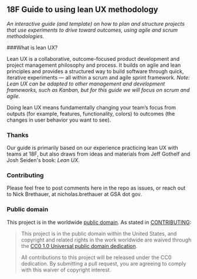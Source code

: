 ## 18F Guide to using lean UX methodology

*An interactive guide (and template) on how to plan and structure projects that use experiments to drive toward outcomes, using agile and scrum methodologies.*

###What is lean UX?

Lean UX is a collaborative, outcome-focused product development and project management philosophy and process. It builds on agile and lean principles and provides a structured way to build software through quick, iterative experiments — all within a scrum and agile sprint framework. *Note: Lean UX can be adapted to other management and development frameworks, such as Kanban, but for this guide we will focus on scrum and agile.*
 
Doing lean UX means fundamentally changing your team’s focus from outputs (for example, features, functionality, colors) to outcomes (the changes in user behavior you want to see). 

### Thanks

Our guide is primarily based on our experience practicing lean UX with teams at 18F, but also draws from ideas and materials from Jeff Gothelf and Josh Seiden's book: *Lean UX.*

### Contributing

Please feel free to post comments here in the repo as issues, or reach out to Nick Brethauer, at nicholas.brethauer at GSA dot gov.

### Public domain

This project is in the worldwide [public domain](LICENSE.md). As stated in [CONTRIBUTING](CONTRIBUTING.md):

> This project is in the public domain within the United States, and copyright and related rights in the work worldwide are waived through the [CC0 1.0 Universal public domain dedication](https://creativecommons.org/publicdomain/zero/1.0/).
>
> All contributions to this project will be released under the CC0
>dedication. By submitting a pull request, you are agreeing to comply
>with this waiver of copyright interest.
